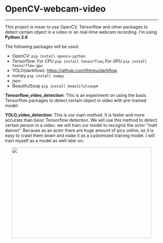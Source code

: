 # OpenCV-webcam-video
---

This project is mean to use OpenCV, Tensorflow and other packages to detect certain object in a video or an real-time webcam recording. 
I'm using **Python 3.6**   

The following packages will be used:  
 * OpenCV: `pip install opencv-python`  
 * Tensorflow: For CPU `pip install tensorflow`; For GPU `pip install tensorflow-gpu`  
 * YOLO(darkflow): https://github.com/thtrieu/darkflow  
 * numpy `pip install numpy`  
 * json  
 * BeautifulSoup `pip install beautifulsoup4`  

**Tensorflow_video_detection**: This is an experiment on using the basic Tensorflow packages to 
detect certain object in video with pre-trained model.  

**YOLO_video_detection**: This is our main method. It is faster and more accurate than baisc Tensorflow
detection. We will use this method to detect certain person in a video. we will train our model to recogniz
the actor "matt damon". Because as an actor there are huge amount of pics online, so it is easy to crawl them
down and make it as a customized training model. I will train myself as a model as well later on.  

<p align="center">
  <img width="460" height="300" src="https://user-images.githubusercontent.com/8333665/38754168-c6f6c7e6-3f2e-11e8-8c57-a0c5e28303d5.png">
</p>
